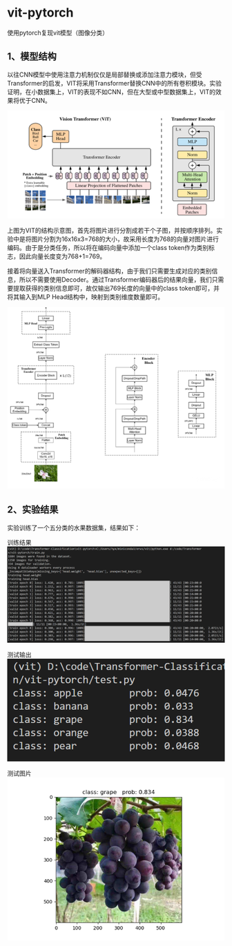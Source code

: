 # vit-pytorch
 使用pytorch复现vit模型（图像分类）

## 1、模型结构
以往CNN模型中使用注意力机制仅仅是局部替换或添加注意力模块，但受Transformer的启发，VIT将采用Transformer替换CNN中的所有卷积模块。实验证明，在小数据集上，VIT的表现不如CNN，但在大型或中型数据集上，VIT的效果将优于CNN。

![vit结构](./display/vit.png)

上图为VIT的结构示意图，首先将图片进行分割成若干个子图，并按顺序排列。实验中是将图片分割为16x16x3=768的大小，故采用长度为768的向量对图片进行编码。由于是分类任务，所以将在编码向量中添加一个class token作为类别标志，因此向量长度变为768+1=769。

接着将向量送入Transformer的解码器结构，由于我们只需要生成对应的类别信息，所以不需要使用Decoder。通过Transformer编码器后的结果向量，我们只需要提取获得的类别信息即可，故仅输出769长度的向量中的class token即可，并将其输入到MLP Head结构中，映射到类别维度数量即可。

![vit更详细结构](./display/vit2.png)

## 2、实验结果
实验训练了一个五分类的水果数据集，结果如下：

训练结果
![训练结果](./display/train_res.png)

测试输出
![测试结果](./display/test.png)

测试图片
![测试图片](./test_result.png)